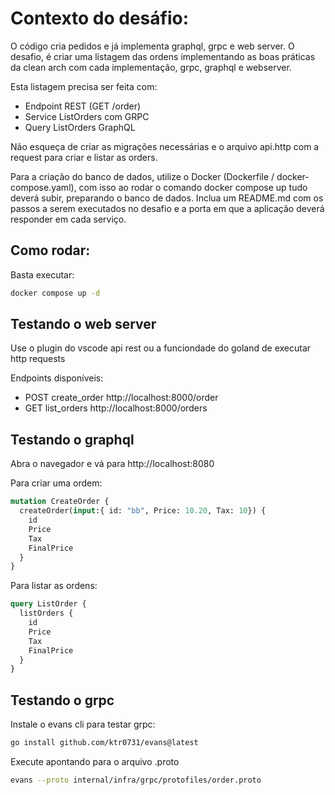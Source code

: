 # Contexto do desáfio:
O código cria pedidos e já implementa graphql, grpc e web server. O desafio, é criar uma listagem das ordens implementando as boas práticas da clean arch com cada implementação, grpc, graphql e webserver.

Esta listagem precisa ser feita com:
- Endpoint REST (GET /order)
- Service ListOrders com GRPC
- Query ListOrders GraphQL

Não esqueça de criar as migrações necessárias e o arquivo api.http com a request para criar e listar as orders.

Para a criação do banco de dados, utilize o Docker (Dockerfile / docker-compose.yaml), com isso ao rodar o comando docker compose up tudo deverá subir, preparando o banco de dados.
Inclua um README.md com os passos a serem executados no desafio e a porta em que a aplicação deverá responder em cada serviço.


## Como rodar:
Basta executar:
```bash
docker compose up -d
```

## Testando o web server
Use o plugin do vscode api rest ou a funciondade do goland de executar http requests

Endpoints disponíveis:
-   POST create_order http://localhost:8000/order
-   GET list_orders http://localhost:8000/orders

## Testando o graphql
Abra o navegador e vá para http://localhost:8080 

Para criar uma ordem:

```graphql
mutation CreateOrder {
  createOrder(input:{ id: "bb", Price: 10.20, Tax: 10}) {
    id
    Price
    Tax
    FinalPrice
  }
}
```

Para listar as ordens:

```graphql
query ListOrder {
  listOrders {
    id
    Price
    Tax
    FinalPrice
  }
}
```

## Testando o grpc

Instale o evans cli para testar grpc:
```bash
go install github.com/ktr0731/evans@latest
```

Execute apontando para o arquivo .proto
```bash
evans --proto internal/infra/grpc/protofiles/order.proto
```